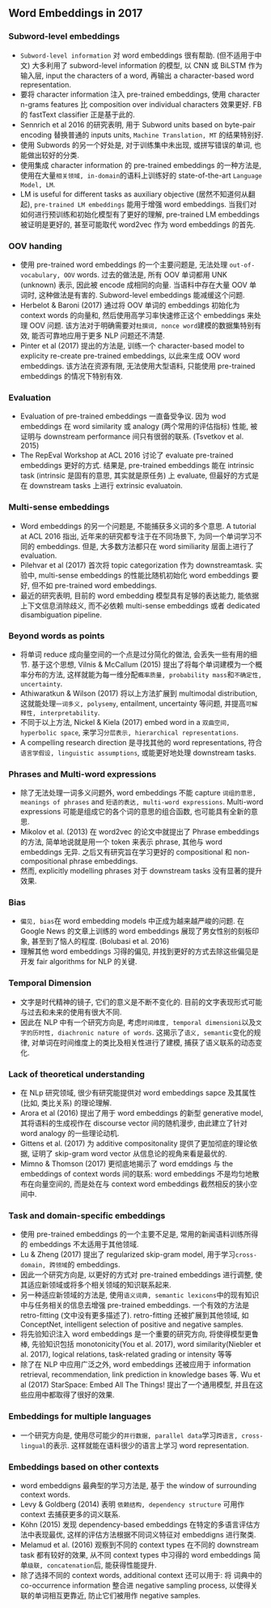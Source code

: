 ## Word Embeddings in 2017

### Subword-level embeddings

* `Subword-level information` 对 word embeddings 很有帮助. (但不适用于中文) 大多利用了 subword-level information 的模型, 以 CNN 或 BiLSTM 作为输入层, input the characters of a word, 再输出 a character-based word representation.
* 要将 character information 注入 pre-trained embeddings, 使用 character n-grams features 比 composition over individual characters 效果更好. FB 的 fastText classifier 正是基于此的.
* Sennrich et al 2016 的研究表明, 用于 Subword units based on byte-pair encoding 替换普通的 inputs units, `Machine Translation, MT` 的结果特别好.
* 使用 Subwords 的另一个好处是, 对于训练集中未出现, 或拼写错误的单词, 也能做出较好的分类.
* 使用集成 character information 的 pre-trained embeddings 的一种方法是, 使用在大量`相关领域, in-domain`的语料上训练好的 state-of-the-art `Language Model, LM`.
* LM is useful for different tasks as auxiliary objective (居然不知道何从翻起), `pre-trained LM embeddings` 能用于增强 word embeddings. 当我们对如何进行预训练和初始化模型有了更好的理解, pre-trained LM embeddings 被证明是更好的, 甚至可能取代 word2vec 作为 word embeddings 的首先.

### OOV handing

* 使用 pre-trained word embeddings 的一个主要问题是, 无法处理 `out-of-vocabulary, OOV` words. 过去的做法是, 所有 OOV 单词都用 UNK (unknown) 表示, 因此被 encode 成相同的向量. 当语料中存在大量 OOV 单词时, 这种做法是有害的. Subword-level embeddings 能减缓这个问题.
* Herbelot & Baroni (2017) 通过将 OOV 单词的 embeddings 初始化为 context words 的向量和, 然后使用高学习率快速修正这个 embeddings 来处理 OOV 问题. 该方法对于明确需要对`杜撰词, nonce word`建模的数据集特别有效, 能否可靠地应用于更多 NLP 问题还不清楚.
* Pinter et al (2017) 提出的方法是, 训练一个 character-based model to explicity re-create pre-trained embeddings, 以此来生成 OOV word embeddings. 该方法在资源有限, 无法使用大型语料, 只能使用 pre-trained embeddings 的情况下特别有效.

### Evaluation

* Evaluation of pre-trained embeddings 一直备受争议. 因为 wod embeddings 在 word similarity 或 analogy (两个常用的评估指标) 性能, 被证明与 downstream performance 间只有很弱的联系. (Tsvetkov et al. 2015)
* The RepEval Workshop at ACL 2016 讨论了 evaluate pre-trained embeddings 更好的方式. 结果是, pre-trained embeddings 能在 intrinsic task (intrinsic 是固有的意思, 其实就是原任务) 上 evaluate, 但最好的方式是在 downstream tasks 上进行 extrinsic evaluatoin.

### Multi-sense embeddings

* Word embeddings 的另一个问题是, 不能捕获多义词的多个意思. A tutorial at ACL 2016 指出, 近年来的研究都专注于在不同场景下, 为同一个单词学习不同的 embeddings. 但是, 大多数方法都只在 word similiarity 层面上进行了 evaluation.
* Pilehvar et al (2017) 首次将 topic categorization 作为 downstreamtask. 实验中, multi-sense embeddings 的性能比随机初始化 word embeddings 要好, 但不如 pre-trained word embeddings.
* 最近的研究表明, 目前的 word embedding 模型具有足够的表达能力, 能依据上下文信息消除歧义, 而不必依赖 multi-sense embeddings 或者 dedicated disambiguation pipeline.

### Beyond words as points

* 将单词 reduce 成向量空间的一个点是过分简化的做法, 会丢失一些有用的细节. 基于这个思想, Vilnis & McCallum (2015) 提出了将每个单词建模为一个概率分布的方法, 这样就能为每一维分配`概率质量, probability mass`和`不确定性, uncertainty`.
* Athiwaratkun & Wilson (2017) 将以上方法扩展到 multimodal distribution, 这就能处理`一词多义, polysemy`, entailment, uncertainty 等问题, 并提高`可解释性, interpretability`.
* 不同于以上方法, Nickel & Kiela (2017) embed word in a `双曲空间, hyperbolic space`, 来学习`分层表示, hierarchical representations`.
* A compelling research direction 是寻找其他的 word representations, 符合`语言学假设, linguistic assumptions`, 或能更好地处理 downstream tasks.

### Phrases and Multi-word expressions

* 除了无法处理一词多义问题外, word embeddings 不能 capture `词组的意思, meanings of phrases` and `短语的表达, multi-word expressions`. Multi-word expressions 可能是组成它的各个词的意思的组合函数, 也可能具有全新的意思.
* Mikolov et al. (2013) 在 word2vec 的论文中就提出了 Phrase embeddings 的方法, 简单地说就是用一个 token 来表示 phrase, 其他与 word embeddings 无异. 之后又有研究旨在学习更好的 compositional 和 non-compositional phrase embeddings.
* 然而, explicitly modelling phrases 对于 downstream tasks 没有显著的提升效果.

### Bias

* `偏见, bias`在 word embedding models 中正成为越来越严峻的问题. 在 Google News 的文章上训练的 word embeddings 展现了男女性别的刻板印象, 甚至到了恼人的程度. (Bolubasi et al. 2016)
* 理解其他 word embeddings 习得的偏见, 并找到更好的方式去除这些偏见是开发 fair algorithms for NLP 的关键.

### Temporal Dimension

* 文字是时代精神的镜子, 它们的意义是不断不变化的. 目前的文字表现形式可能与过去和未来的使用有很大不同.
* 因此在 NLP 中有一个研究方向是, 考虑`时间维度, temporal dimensioni`以及`文字的历时性, diachronic nature of words`. 这揭示了`语义, semantic`变化的规律, 对单词在时间维度上的类比及相关性进行了建模, 捕获了语义联系的动态变化.

### Lack of theoretical understanding

* 在 NLp 研究领域, 很少有研究能提供对 word embeddings sapce 及其属性 (比如, 类比关系) 的理论理解.
* Arora et al (2016) 提出了用于 word embeddings 的新型 generative model, 其将语料的生成视作在 discourse vector 间的随机漫步, 由此建立了针对 word analogy 的一些理论动机.
* Gittens et al. (2017) 为 additive compositonality 提供了更加彻底的理论依据, 证明了 skip-gram word vector 从信息论的视角来看是最优的.
* Mimno & Thomson (2017) 更彻底地揭示了 word emddings 与 the embeddings of context words 间的联系: word embeddings 不是均匀地散布在向量空间的, 而是处在与 context word embeddings 截然相反的狭小空间中.

### Task and domain-specific embeddings

* 使用 pre-trained embeddings 的一个主要不足是, 常用的新闻语料训练所得的 embeddings 不太适用于其他领域.
* Lu & Zheng (2017) 提出了 regularized skip-gram model, 用于学习`cross-domain, 跨领域`的 embeddings.
* 因此一个研究方向是, 以更好的方式对 pre-trained embeddings 进行调整, 使其适应新领域或将多个相关领域的知识联系起来.
* 另一种适应新领域的方法是, 使用`语义词典, semantic lexicons`中的现有知识中与任务相关的信息去增强 pre-trained embeddings. 一个有效的方法是 retro-fitting (文中没有更多描述了). retro-fitting 还被扩展到其他领域, 如 ConceptNet, intelligent selection of positive and negative samples.
* 将先验知识注入 word embeddings 是一个重要的研究方向, 将使得模型更鲁棒, 先验知识包括 monotonicity(You et al. 2017), word similarity(Niebler et al. 2017), logical relations, task-related grading or intensity 等等
* 除了在 NLP 中应用广泛之外, word embeddings 还被应用于 information retrieval, recommendation, link prediction in knowledge bases 等. Wu et al (2017) StarSpace: Embed All The Things! 提出了一个通用模型, 并且在这些应用中都取得了很好的效果.

### Embeddings for multiple languages

* 一个研究方向是, 使用尽可能少的`并行数据, parallel data`学习`跨语言, cross-lingual`的表示. 这样就能在语料很少的语言上学习 word representation.

### Embeddings based on other contexts

* word embeddigns 最典型的学习方法是, 基于 the window of surrounding context words.
* Levy & Goldberg (2014) 表明 `依赖结构, dependency structure` 可用作 context 去捕获更多的词义联系.
* Köhn (2015) 发现 dependency-based embeddings 在特定的多语言评估方法中表现最优, 这样的评估方法根据不同词义特征对 embeddigns 进行聚类.
* Melamud et al. (2016) 观察到不同的 context types 在不同的 downstream task 都有较好的效果, 从不同 context types 中习得的 word embeddings 简单`级联, concatenation`后, 能获得性能提升.
* 除了选择不同的 context words, additional context 还可以用于: 将 词典中的 co-occurrence information 整合进 negative sampling process, 以使得关联的单词相互更靠近, 防止它们被用作 negative samples.
